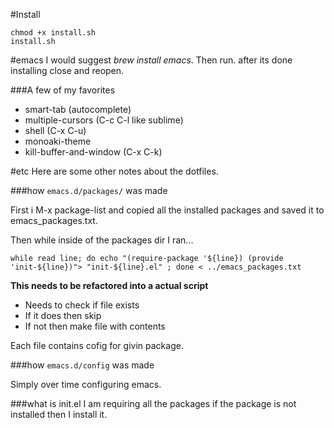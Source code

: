 #Install
	
	chmod +x install.sh
	install.sh


#emacs
I would suggest *brew install emacs*. Then run. after its done
installing close and reopen.

###A few of my favorites
*   smart-tab (autocomplete)
*   multiple-cursors (C-c C-l like sublime)
*   shell (C-x C-u)
*   monoaki-theme
*   kill-buffer-and-window (C-x C-k)

#etc
Here are some other notes about the dotfiles.

###how `emacs.d/packages/` was made

First i M-x package-list and copied all the installed packages and
saved it to emacs_packages.txt.

Then while inside of the packages dir I ran...

    while read line; do echo "(require-package '${line}) (provide 'init-${line})"> "init-${line}.el" ; done < ../emacs_packages.txt


**This needs to be refactored into a actual script** 

*	Needs to check if file exists
*	If it does then skip
*	If not then make file with contents


Each file contains cofig for givin package.


###how `emacs.d/config` was made

Simply over time configuring emacs.

###what is init.el
I am requiring all the packages if the package is not installed then I
install it.




